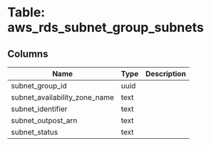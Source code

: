 
# Table: aws_rds_subnet_group_subnets

## Columns
| Name        | Type           | Description  |
| ------------- | ------------- | -----  |
|subnet_group_id|uuid||
|subnet_availability_zone_name|text||
|subnet_identifier|text||
|subnet_outpost_arn|text||
|subnet_status|text||
